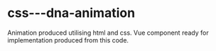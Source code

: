 # css---dna-animation
Animation produced utilising html and css. Vue component ready for implementation produced from this code. 
